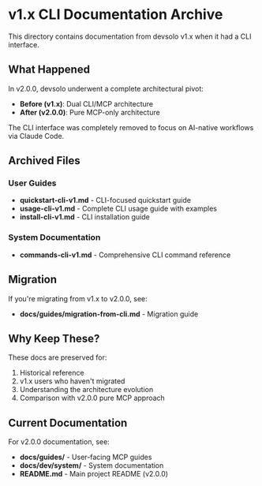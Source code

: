 # v1.x CLI Documentation Archive

This directory contains documentation from devsolo v1.x when it had a CLI interface.

## What Happened

In v2.0.0, devsolo underwent a complete architectural pivot:
- **Before (v1.x)**: Dual CLI/MCP architecture
- **After (v2.0.0)**: Pure MCP-only architecture

The CLI interface was completely removed to focus on AI-native workflows via Claude Code.

## Archived Files

### User Guides
- **quickstart-cli-v1.md** - CLI-focused quickstart guide
- **usage-cli-v1.md** - Complete CLI usage guide with examples
- **install-cli-v1.md** - CLI installation guide

### System Documentation
- **commands-cli-v1.md** - Comprehensive CLI command reference

## Migration

If you're migrating from v1.x to v2.0.0, see:
- **docs/guides/migration-from-cli.md** - Migration guide

## Why Keep These?

These docs are preserved for:
1. Historical reference
2. v1.x users who haven't migrated
3. Understanding the architecture evolution
4. Comparison with v2.0.0 pure MCP approach

## Current Documentation

For v2.0.0 documentation, see:
- **docs/guides/** - User-facing MCP guides
- **docs/dev/system/** - System documentation
- **README.md** - Main project README (v2.0.0)
